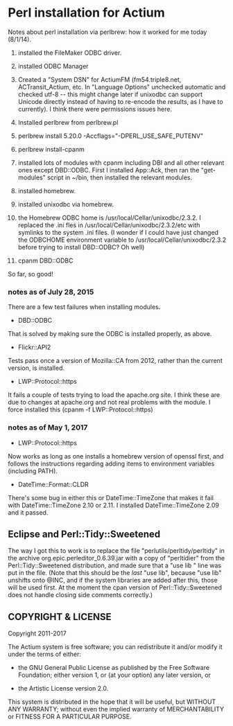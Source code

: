 # Perl installation for Actium

Notes about perl installation via perlbrew: how it worked for me today 
(8/1/14). 

1. installed the FileMaker ODBC driver. 

2. installed ODBC Manager 

3. Created a "System DSN" for ActiumFM (fm54.triple8.net, ACTransit_Actium, 
etc. In "Language Options" unchecked automatic and checked utf-8 --
this might change later if unixodbc can support Unicode directly instead
of having to re-encode the results, as I have to currently). 
I think there were permissions issues here.

4. Installed perlbrew from perlbrew.pl

5. perlbrew install 5.20.0 -Accflags="-DPERL\_USE\_SAFE\_PUTENV" 

6. perlbrew install-cpanm

7. installed lots of modules with cpanm including DBI and all other 
relevant ones except DBD::ODBC. First I installed App::Ack, then ran 
the "get-modules" script in ~/bin, then installed the relevant modules.

8. installed homebrew.

9. installed unixodbc via homebrew.

10. the Homebrew ODBC home is /usr/local/Cellar/unixodbc/2.3.2. I replaced
the .ini fles in /usr/local/Cellar/unixodbc/2.3.2/etc with symlinks to the
system .ini files. (I wonder if I could have just changed the ODBCHOME 
environment variable to /usr/local/Cellar/unixodbc/2.3.2 before trying to
install DBD::ODBC? Oh well)

11. cpanm DBD::ODBC

So far, so good!

### notes as of July 28, 2015

There are a few test failures when installing modules.

* DBD::ODBC

That is solved by making sure the ODBC is installed properly, as above.

* Flickr::API2

Tests pass once a version of Mozilla::CA from 2012, rather than the current
version, is installed.

* LWP::Protocol::https

It fails a couple of tests trying to load the apache.org site. I think
these are due to changes at apache.org and not real problems with the module.
I force installed this (cpanm -f LWP::Protocol::https)

### notes as of May 1, 2017

* LWP::Protocol::https 

Now works as long as one installs a homebrew version of openssl first, 
and follows the instructions regarding adding items to environment variables
(including PATH).

* DateTime::Format::CLDR

There's some bug in either this or DateTime::TimeZone that makes it fail with
DateTime::TimeZone 2.10 or 2.11. I installed DateTime::TimeZone 2.09 and it 
passed.

## Eclipse and Perl::Tidy::Sweetened

The way I got this to work is to replace the file "perlutils/perltidy/perltidy"
in the archive org.epic.perleditor_0.6.39.jar with a copy of "perltidier" from
the Perl::Tidy::Sweetened distribution, and made sure that a "use lib <location
to Perl::Tidy::Sweetened library>" line was put in the file. (Note that this
should be the *last* "use lib", because "use lib" unshifts onto @INC, and if
the system libraries are added after this, those will be used first. At the
moment the cpan version of Perl::Tidy::Sweetened does not handle closing side
comments correctly.)



## COPYRIGHT & LICENSE

Copyright 2011-2017

The Actium system is free software; you can redistribute it and/or
modify it under the terms of either:

* the GNU General Public License as published by the Free
Software Foundation; either version 1, or (at your option) any
later version, or

* the Artistic License version 2.0.

This system is distributed in the hope that it will be useful, but WITHOUT 
ANY WARRANTY; without even the implied warranty of MERCHANTABILITY or 
FITNESS FOR A PARTICULAR PURPOSE.
